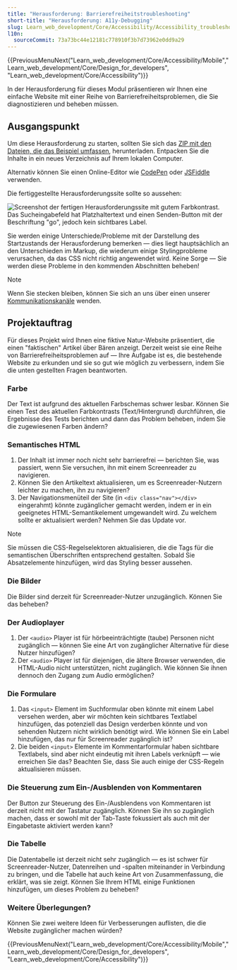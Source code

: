 ```yaml
---
title: "Herausforderung: Barrierefreiheitstroubleshooting"
short-title: "Herausforderung: A11y-Debugging"
slug: Learn_web_development/Core/Accessibility/Accessibility_troubleshooting
l10n:
  sourceCommit: 73a73bc44e12181c778910f3b7d73962e0dd9a29
---
```


{{PreviousMenuNext("Learn_web_development/Core/Accessibility/Mobile","Learn_web_development/Core/Design_for_developers", "Learn_web_development/Core/Accessibility")}}

In der Herausforderung für dieses Modul präsentieren wir Ihnen eine einfache Website mit einer Reihe von Barrierefreiheitsproblemen, die Sie diagnostizieren und beheben müssen.

## Ausgangspunkt

Um diese Herausforderung zu starten, sollten Sie sich das [ZIP mit den Dateien, die das Beispiel umfassen](https://raw.githubusercontent.com/mdn/learning-area/main/accessibility/assessment-start/assessment-files.zip), herunterladen. Entpacken Sie die Inhalte in ein neues Verzeichnis auf Ihrem lokalen Computer.

Alternativ können Sie einen Online-Editor wie [CodePen](https://codepen.io/) oder [JSFiddle](https://jsfiddle.net/) verwenden.

Die fertiggestellte Herausforderungssite sollte so aussehen:

![Screenshot der fertigen Herausforderungssite mit gutem Farbkontrast. Das Sucheingabefeld hat Platzhaltertext und einen Senden-Button mit der Beschriftung "go", jedoch kein sichtbares Label.](assessment-site-finished.png)

Sie werden einige Unterschiede/Probleme mit der Darstellung des Startzustands der Herausforderung bemerken — dies liegt hauptsächlich an den Unterschieden im Markup, die wiederum einige Stylingprobleme verursachen, da das CSS nicht richtig angewendet wird. Keine Sorge — Sie werden diese Probleme in den kommenden Abschnitten beheben!

> [!NOTE]
> Wenn Sie stecken bleiben, können Sie sich an uns über einen unserer [Kommunikationskanäle](/de/docs/MDN/Community/Communication_channels) wenden.

## Projektauftrag

Für dieses Projekt wird Ihnen eine fiktive Natur-Website präsentiert, die einen "faktischen" Artikel über Bären anzeigt. Derzeit weist sie eine Reihe von Barrierefreiheitsproblemen auf — Ihre Aufgabe ist es, die bestehende Website zu erkunden und sie so gut wie möglich zu verbessern, indem Sie die unten gestellten Fragen beantworten.

### Farbe

Der Text ist aufgrund des aktuellen Farbschemas schwer lesbar. Können Sie einen Test des aktuellen Farbkontrasts (Text/Hintergrund) durchführen, die Ergebnisse des Tests berichten und dann das Problem beheben, indem Sie die zugewiesenen Farben ändern?

### Semantisches HTML

1. Der Inhalt ist immer noch nicht sehr barrierefrei — berichten Sie, was passiert, wenn Sie versuchen, ihn mit einem Screenreader zu navigieren.
2. Können Sie den Artikeltext aktualisieren, um es Screenreader-Nutzern leichter zu machen, ihn zu navigieren?
3. Der Navigationsmenüteil der Site (in `<div class="nav"></div>` eingerahmt) könnte zugänglicher gemacht werden, indem er in ein geeignetes HTML-Semantikelement umgewandelt wird. Zu welchem sollte er aktualisiert werden? Nehmen Sie das Update vor.

> [!NOTE]
> Sie müssen die CSS-Regelselektoren aktualisieren, die die Tags für die semantischen Überschriften entsprechend gestalten. Sobald Sie Absatzelemente hinzufügen, wird das Styling besser aussehen.

### Die Bilder

Die Bilder sind derzeit für Screenreader-Nutzer unzugänglich. Können Sie das beheben?

### Der Audioplayer

1. Der `<audio>` Player ist für hörbeeinträchtigte (taube) Personen nicht zugänglich — können Sie eine Art von zugänglicher Alternative für diese Nutzer hinzufügen?
2. Der `<audio>` Player ist für diejenigen, die ältere Browser verwenden, die HTML-Audio nicht unterstützen, nicht zugänglich. Wie können Sie ihnen dennoch den Zugang zum Audio ermöglichen?

### Die Formulare

1. Das `<input>` Element im Suchformular oben könnte mit einem Label versehen werden, aber wir möchten kein sichtbares Textlabel hinzufügen, das potenziell das Design verderben könnte und von sehenden Nutzern nicht wirklich benötigt wird. Wie können Sie ein Label hinzufügen, das nur für Screenreader zugänglich ist?
2. Die beiden `<input>` Elemente im Kommentarformular haben sichtbare Textlabels, sind aber nicht eindeutig mit ihren Labels verknüpft — wie erreichen Sie das? Beachten Sie, dass Sie auch einige der CSS-Regeln aktualisieren müssen.

### Die Steuerung zum Ein-/Ausblenden von Kommentaren

Der Button zur Steuerung des Ein-/Ausblendens von Kommentaren ist derzeit nicht mit der Tastatur zugänglich. Können Sie ihn so zugänglich machen, dass er sowohl mit der Tab-Taste fokussiert als auch mit der Eingabetaste aktiviert werden kann?

### Die Tabelle

Die Datentabelle ist derzeit nicht sehr zugänglich — es ist schwer für Screenreader-Nutzer, Datenreihen und -spalten miteinander in Verbindung zu bringen, und die Tabelle hat auch keine Art von Zusammenfassung, die erklärt, was sie zeigt. Können Sie Ihrem HTML einige Funktionen hinzufügen, um dieses Problem zu beheben?

### Weitere Überlegungen?

Können Sie zwei weitere Ideen für Verbesserungen auflisten, die die Website zugänglicher machen würden?

{{PreviousMenuNext("Learn_web_development/Core/Accessibility/Mobile","Learn_web_development/Core/Design_for_developers", "Learn_web_development/Core/Accessibility")}}

